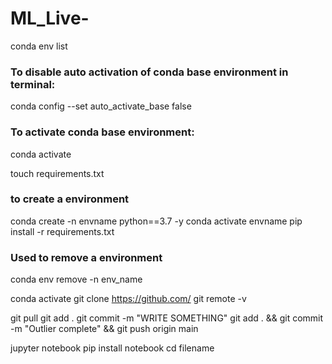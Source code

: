 # ML_Live-

conda env list

### To disable auto activation of conda base environment in terminal:
conda config --set auto_activate_base false

### To activate conda base environment:
conda activate

touch requirements.txt

### to create a environment
conda create -n envname python==3.7 -y
conda activate envname
pip install -r requirements.txt

### Used to remove a environment
conda env remove -n env_name

conda activate
git clone https://github.com/
git remote -v

git pull
git add .
git commit -m "WRITE SOMETHING"
git add . && git commit -m "Outlier complete" && git push origin main


jupyter notebook
pip install notebook
cd filename